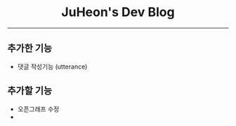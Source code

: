 <div align="center">

# JuHeon's Dev Blog

---

</div>

## 추가한 기능

- 댓글 작성기능 (utterance)

## 추가할 기능

- 오픈그래프 수정
-
